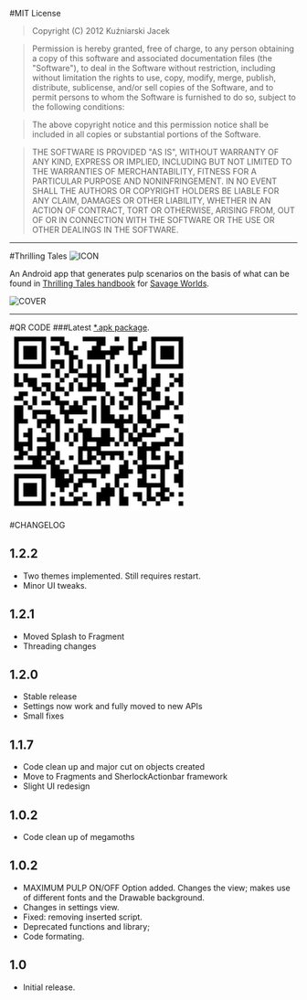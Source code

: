 #MIT License
>Copyright (C) 2012 Kuźniarski Jacek

>Permission is hereby granted, free of charge, to any person obtaining a copy of this software and associated documentation files (the "Software"), to deal in the Software without restriction, including without limitation the rights to use, copy, modify, merge, publish, distribute, sublicense, and/or sell copies of the Software, and to permit persons to whom the Software is furnished to do so, subject to the following conditions:

>The above copyright notice and this permission notice shall be included in all copies or substantial portions of the Software.

>THE SOFTWARE IS PROVIDED "AS IS", WITHOUT WARRANTY OF ANY KIND, EXPRESS OR IMPLIED, INCLUDING BUT NOT LIMITED TO THE WARRANTIES OF MERCHANTABILITY, FITNESS FOR A PARTICULAR PURPOSE AND NONINFRINGEMENT. IN NO EVENT SHALL THE AUTHORS OR COPYRIGHT HOLDERS BE LIABLE FOR ANY CLAIM, DAMAGES OR OTHER LIABILITY, WHETHER IN AN ACTION OF CONTRACT, TORT OR OTHERWISE, ARISING FROM, OUT OF OR IN CONNECTION WITH THE SOFTWARE OR THE USE OR OTHER DEALINGS IN THE SOFTWARE.

----
#Thrilling Tales ![ICON](https://raw.github.com/bhm/Thrilling-Tales/master/res/drawable-ldpi/ic_launcher.png "an ldpi icon")

An Android app that generates pulp scenarios on the basis of what can be found in [Thrilling Tales handbook](http://rpg.drivethrustuff.com/product/64454/Thrilling-Tales-2nd-Edition-(Savage-Worlds)) for [Savage Worlds](http://en.wikipedia.org/wiki/Savage_Worlds).

![COVER]( https://raw.github.com/bhm/Thrilling-Tales/master/pulp-cover.jpg "CAREYZE CUSTOM COVER")

----
#QR CODE
###Latest [*.apk package](https://github.com/bhm/Thrilling-Tales/raw/master/bin/Thrilling%20Tales.apk "THE PACKAGE").
![QRCODE](https://github.com/bhm/Thrilling-Tales/raw/master/qrcode.png "QRCODE")

#CHANGELOG

## 1.2.2
* Two themes implemented. Still requires restart.
* Minor UI tweaks.

## 1.2.1
* Moved Splash to Fragment
* Threading changes

## 1.2.0
* Stable release
* Settings now work and fully moved to new APIs
* Small fixes

## 1.1.7
* Code clean up and major cut on objects created
* Move to Fragments and SherlockActionbar framework
* Slight UI redesign

## 1.0.2
* Code clean up of megamoths

## 1.0.2
* MAXIMUM PULP ON/OFF Option added. Changes the view; makes use of different fonts and the Drawable background.
* Changes in settings view.
* Fixed: removing inserted script.
* Deprecated functions and library;
* Code formating.

## 1.0
* Initial release.

